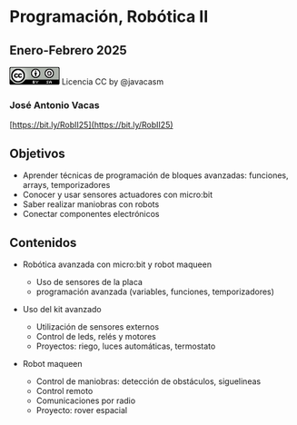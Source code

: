 # Programación, Robótica II

## Enero-Febrero 2025


![CCbySA](images/CCbySQ_88x31.png) Licencia CC by @javacasm 

### José Antonio Vacas 

[https://bit.ly/RobII25](https://bit.ly/RobII25)

## Objetivos 

* Aprender técnicas de programación de bloques avanzadas: funciones, arrays, temporizadores
* Conocer y usar sensores actuadores con micro:bit
* Saber realizar maniobras con robots
* Conectar componentes electrónicos

## Contenidos

* Robótica avanzada con micro:bit y robot maqueen
    * Uso de sensores de la placa
    * programación avanzada (variables, funciones, temporizadores)

* Uso del kit avanzado
    * Utilización de sensores externos
    * Control de leds, relés y motores
    * Proyectos: riego, luces automáticas, termostato

* Robot maqueen
    * Control de maniobras: detección de obstáculos, siguelineas
    * Control remoto
    * Comunicaciones por radio
    * Proyecto: rover espacial
